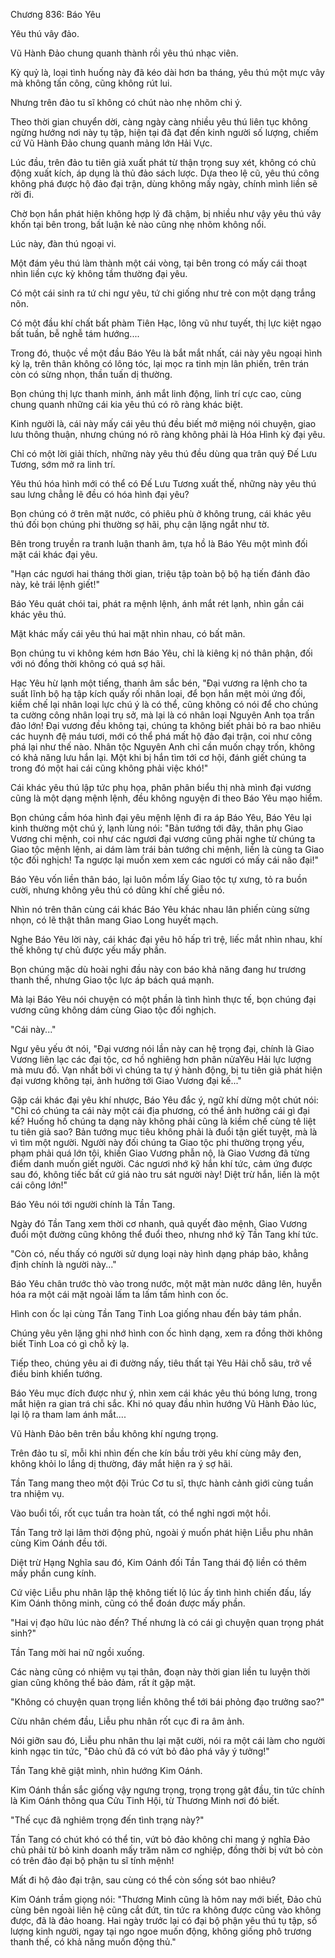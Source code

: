 




Chương 836: Báo Yêu


Yêu thú vây đảo.

Vũ Hành Đảo chung quanh thành rồi yêu thú nhạc viên.

Kỳ quỷ là, loại tình huống này đã kéo dài hơn ba tháng, yêu thú một mực vây mà không tấn công, cũng không rút lui.

Nhưng trên đảo tu sĩ không có chút nào nhẹ nhõm chi ý.

Theo thời gian chuyển dời, càng ngày càng nhiều yêu thú liên tục không ngừng hướng nơi này tụ tập, hiện tại đã đạt đến kinh người số lượng, chiếm cứ Vũ Hành Đảo chung quanh mảng lớn Hải Vực.

Lúc đầu, trên đảo tu tiên giả xuất phát từ thận trọng suy xét, không có chủ động xuất kích, áp dụng là thủ đảo sách lược. Dựa theo lệ cũ, yêu thú công không phá được hộ đảo đại trận, dùng không mấy ngày, chính mình liền sẽ rời đi.

Chờ bọn hắn phát hiện không hợp lý đã chậm, bị nhiều như vậy yêu thú vây khốn tại bên trong, bất luận kẻ nào cũng nhẹ nhõm không nổi.

Lúc này, đàn thú ngoại vi.

Một đám yêu thú làm thành một cái vòng, tại bên trong có mấy cái thoạt nhìn liền cực kỳ không tầm thường đại yêu.

Có một cái sinh ra tứ chi ngư yêu, tứ chi giống như trẻ con một dạng trắng nõn.

Có một đầu khí chất bất phàm Tiên Hạc, lông vũ như tuyết, thị lực kiệt ngạo bất tuần, bễ nghễ tám hướng....

Trong đó, thuộc về một đầu Báo Yêu là bắt mắt nhất, cái này yêu ngoại hình kỳ lạ, trên thân không có lông tóc, lại mọc ra tinh mịn lân phiến, trên trán còn có sừng nhọn, thần tuấn dị thường.

Bọn chúng thị lực thanh minh, ánh mắt linh động, linh trí cực cao, cùng chung quanh những cái kia yêu thú có rõ ràng khác biệt.

Kinh người là, cái này mấy cái yêu thú đều biết mở miệng nói chuyện, giao lưu thông thuận, nhưng chúng nó rõ ràng không phải là Hóa Hình kỳ đại yêu.

Chỉ có một lời giải thích, những này yêu thú đều dùng qua trân quý Đế Lưu Tương, sớm mở ra linh trí.

Yêu thú hóa hình mới có thể có Đế Lưu Tương xuất thế, những này yêu thú sau lưng chẳng lẽ đều có hóa hình đại yêu?

Bọn chúng có ở trên mặt nước, có phiêu phù ở không trung, cái khác yêu thú đối bọn chúng phi thường sợ hãi, phụ cận lặng ngắt như tờ.

Bên trong truyền ra tranh luận thanh âm, tựa hồ là Báo Yêu một mình đối mặt cái khác đại yêu.

"Hạn các ngươi hai tháng thời gian, triệu tập toàn bộ bộ hạ tiến đánh đảo này, kẻ trái lệnh giết!"

Báo Yêu quát chói tai, phát ra mệnh lệnh, ánh mắt rét lạnh, nhìn gần cái khác yêu thú.

Mặt khác mấy cái yêu thú hai mặt nhìn nhau, có bất mãn.

Bọn chúng tu vi không kém hơn Báo Yêu, chỉ là kiêng kị nó thân phận, đối với nó đồng thời không có quá sợ hãi.

Hạc Yêu hừ lạnh một tiếng, thanh âm sắc bén, "Đại vương ra lệnh cho ta suất lĩnh bộ hạ tập kích quấy rối nhân loại, để bọn hắn mệt mỏi ứng đối, kiềm chế lại nhân loại lực chú ý là có thể, cũng không có nói để cho chúng ta cường công nhân loại trụ sở, mà lại là có nhân loại Nguyên Anh tọa trấn đảo lớn! Đại vương đều không tại, chúng ta không biết phải bỏ ra bao nhiêu các huynh đệ máu tươi, mới có thể phá mất hộ đảo đại trận, coi như công phá lại như thế nào. Nhân tộc Nguyên Anh chỉ cần muốn chạy trốn, không có khả năng lưu hắn lại. Một khi bị hắn tìm tới cơ hội, đánh giết chúng ta trong đó một hai cái cũng không phải việc khó!"

Cái khác yêu thú lập tức phụ họa, phân phân biểu thị nhà mình đại vương cũng là một dạng mệnh lệnh, đều không nguyện đi theo Báo Yêu mạo hiểm.

Bọn chúng cầm hóa hình đại yêu mệnh lệnh đi ra áp Báo Yêu, Báo Yêu lại kinh thường một chú ý, lạnh lùng nói: "Bản tướng tới đây, thân phụ Giao Vương chi mệnh, coi như các ngươi đại vương cũng phải nghe từ chúng ta Giao tộc mệnh lệnh, ai dám làm trái bản tướng chi mệnh, liền là cùng ta Giao tộc đối nghịch! Ta ngược lại muốn xem xem các ngươi có mấy cái não đại!"

Báo Yêu vốn liền thân báo, lại luôn mồm lấy Giao tộc tự xưng, tỏ ra buồn cười, nhưng không yêu thú có dũng khí chế giễu nó.

Nhìn nó trên thân cùng cái khác Báo Yêu khác nhau lân phiến cùng sừng nhọn, có lẽ thật thân mang Giao Long huyết mạch.

Nghe Báo Yêu lời này, cái khác đại yêu hô hấp trì trệ, liếc mắt nhìn nhau, khí thế không tự chủ được yếu mấy phần.

Bọn chúng mặc dù hoài nghi đầu này con báo khả năng đang hư trương thanh thế, nhưng Giao tộc lực áp bách quá mạnh.

Mà lại Báo Yêu nói chuyện có một phần là tình hình thực tế, bọn chúng đại vương cũng không dám cùng Giao tộc đối nghịch.

"Cái này..."

Ngư yêu yếu ớt nói, "Đại vương nói lần này can hệ trọng đại, chính là Giao Vương liên lạc các đại tộc, cơ hồ nghiêng hơn phân nửaYêu Hải lực lượng mà mưu đồ. Vạn nhất bởi vì chúng ta tự ý hành động, bị tu tiên giả phát hiện đại vương không tại, ảnh hưởng tới Giao Vương đại kế..."

Gặp cái khác đại yêu khí nhược, Báo Yêu đắc ý, ngữ khí dừng một chút nói: "Chỉ có chúng ta cái này một cái địa phương, có thể ảnh hưởng cái gì đại kế? Huống hồ chúng ta dạng này không phải cũng là kiềm chế cùng tê liệt tu tiên giả sao? Bản tướng mục tiêu không phải là đuổi tận giết tuyệt, mà là vì tìm một người. Người này đối chúng ta Giao tộc phi thường trọng yếu, phạm phải quá lớn tội, khiến Giao Vương phẫn nộ, là Giao Vương đã từng điểm danh muốn giết người. Các ngươi nhớ kỹ hắn khí tức, cảm ứng được sau đó, không tiếc bất cứ giá nào tru sát người này! Diệt trừ hắn, liền là một cái công lớn!"

Báo Yêu nói tới người chính là Tần Tang.

Ngày đó Tần Tang xem thời cơ nhanh, quả quyết đào mệnh, Giao Vương đuổi một đường cũng không thể đuổi theo, nhưng nhớ kỹ Tần Tang khí tức.

"Còn có, nếu thấy có người sử dụng loại này hình dạng pháp bảo, khẳng định chính là người này..."

Báo Yêu chân trước thò vào trong nước, một mặt màn nước dâng lên, huyễn hóa ra một cái mặt ngoài lấm ta lấm tấm hình con ốc.

Hình con ốc lại cùng Tần Tang Tinh Loa giống nhau đến bảy tám phần.

Chúng yêu yên lặng ghi nhớ hình con ốc hình dạng, xem ra đồng thời không biết Tinh Loa có gì chỗ kỳ lạ.

Tiếp theo, chúng yêu ai đi đường nấy, tiêu thất tại Yêu Hải chỗ sâu, trở về điều binh khiển tướng.

Báo Yêu mục đích được như ý, nhìn xem cái khác yêu thú bóng lưng, trong mắt hiện ra gian trá chi sắc. Khi nó quay đầu nhìn hướng Vũ Hành Đảo lúc, lại lộ ra tham lam ánh mắt....

Vũ Hành Đảo bên trên bầu không khí ngưng trọng.

Trên đảo tu sĩ, mỗi khi nhìn đến che kín bầu trời yêu khí cùng mây đen, không khỏi lo lắng dị thường, đáy mắt hiện ra ý sợ hãi.

Tần Tang mang theo một đội Trúc Cơ tu sĩ, thực hành cảnh giới cùng tuần tra nhiệm vụ.

Vào buổi tối, rốt cục tuần tra hoàn tất, có thể nghỉ ngơi một hồi.

Tần Tang trở lại lâm thời động phủ, ngoài ý muốn phát hiện Liễu phu nhân cùng Kim Oánh đều tới.

Diệt trừ Hạng Nghĩa sau đó, Kim Oánh đối Tần Tang thái độ liền có thêm mấy phần cung kính.

Cứ việc Liễu phu nhân lập thệ không tiết lộ lúc ấy tình hình chiến đấu, lấy Kim Oánh thông minh, cũng có thể đoán được mấy phần.

"Hai vị đạo hữu lúc nào đến? Thế nhưng là có cái gì chuyện quan trọng phát sinh?"

Tần Tang mời hai nữ ngồi xuống.

Các nàng cũng có nhiệm vụ tại thân, đoạn này thời gian liền tu luyện thời gian cũng không thể bảo đảm, rất ít gặp mặt.

"Không có chuyện quan trọng liền không thể tới bái phỏng đạo trưởng sao?"

Cừu nhân chém đầu, Liễu phu nhân rốt cục đi ra âm ảnh.

Nói giỡn sau đó, Liễu phu nhân thu lại mặt cười, nói ra một cái làm cho người kinh ngạc tin tức, "Đảo chủ đã có vứt bỏ đảo phá vây ý tưởng!"

Tần Tang khẽ giật mình, nhìn hướng Kim Oánh.

Kim Oánh thần sắc giống vậy ngưng trọng, trọng trọng gật đầu, tin tức chính là Kim Oánh thông qua Cửu Tinh Hội, từ Thương Minh nơi đó biết.

"Thế cục đã nghiêm trọng đến tình trạng này?"

Tần Tang có chút khó có thể tin, vứt bỏ đảo không chỉ mang ý nghĩa Đảo chủ phải từ bỏ kinh doanh mấy trăm năm cơ nghiệp, đồng thời bị vứt bỏ còn có trên đảo đại bộ phận tu sĩ tính mệnh!

Mất đi hộ đảo đại trận, sau cùng có thể còn sống sót bao nhiêu?

Kim Oánh trầm giọng nói: "Thương Minh cũng là hôm nay mới biết, Đảo chủ cùng bên ngoài liên hệ cũng cắt đứt, tin tức ra không được cũng vào không được, đã là đảo hoang. Hai ngày trước lại có đại bộ phận yêu thú tụ tập, số lượng kinh người, ngay tại ngo ngoe muốn động, không giống phô trương thanh thế, có khả năng muốn động thủ."




